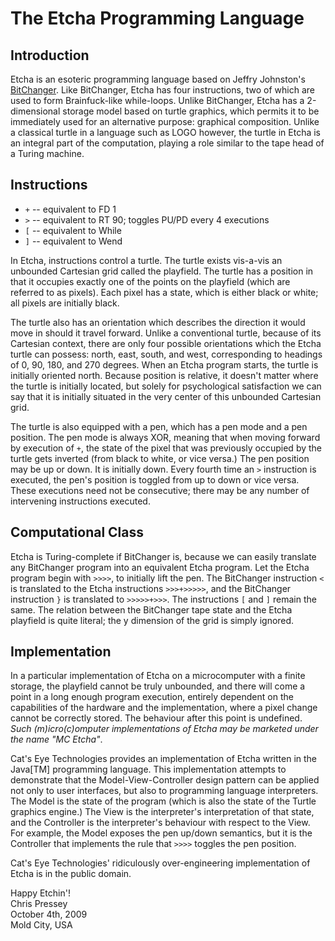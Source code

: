 The Etcha Programming Language
==============================

Introduction
------------

Etcha is an esoteric programming language based on Jeffry Johnston's
[BitChanger](http://www.esolangs.org/wiki/BitChanger). Like BitChanger,
Etcha has four instructions, two of which are used to form
Brainfuck-like while-loops. Unlike BitChanger, Etcha has a 2-dimensional
storage model based on turtle graphics, which permits it to be
immediately used for an alternative purpose: graphical composition.
Unlike a classical turtle in a language such as LOGO however, the turtle
in Etcha is an integral part of the computation, playing a role similar
to the tape head of a Turing machine.

Instructions
------------

-   `+` -- equivalent to FD 1
-   `>` -- equivalent to RT 90; toggles PU/PD every 4 executions
-   `[` -- equivalent to While
-   `]` -- equivalent to Wend

In Etcha, instructions control a turtle. The turtle exists vis-a-vis an
unbounded Cartesian grid called the playfield. The turtle has a position
in that it occupies exactly one of the points on the playfield (which
are referred to as pixels). Each pixel has a state, which is either
black or white; all pixels are initially black.

The turtle also has an orientation which describes the direction it
would move in should it travel forward. Unlike a conventional turtle,
because of its Cartesian context, there are only four possible
orientations which the Etcha turtle can possess: north, east, south, and
west, corresponding to headings of 0, 90, 180, and 270 degrees. When an
Etcha program starts, the turtle is initially oriented north. Because
position is relative, it doesn't matter where the turtle is initially
located, but solely for psychological satisfaction we can say that it is
initially situated in the very center of this unbounded Cartesian grid.

The turtle is also equipped with a pen, which has a pen mode and a pen
position. The pen mode is always XOR, meaning that when moving forward
by execution of `+`, the state of the pixel that was previously occupied
by the turtle gets inverted (from black to white, or vice versa.) The
pen position may be up or down. It is initially down. Every fourth time
an `>` instruction is executed, the pen's position is toggled from up to
down or vice versa. These executions need not be consecutive; there may
be any number of intervening instructions executed.

Computational Class
-------------------

Etcha is Turing-complete if BitChanger is, because we can easily
translate any BitChanger program into an equivalent Etcha program. Let
the Etcha program begin with `>>>>`, to initially lift the pen. The
BitChanger instruction `<` is translated to the Etcha instructions
`>>>+>>>>>`, and the BitChanger instruction `}` is translated to
`>>>>>+>>>`. The instructions `[` and `]` remain the same. The relation
between the BitChanger tape state and the Etcha playfield is quite
literal; the y dimension of the grid is simply ignored.

Implementation
--------------

In a particular implementation of Etcha on a microcomputer with a finite
storage, the playfield cannot be truly unbounded, and there will come a
point in a long enough program execution, entirely dependent on the
capabilities of the hardware and the implementation, where a pixel
change cannot be correctly stored. The behaviour after this point is
undefined. *Such (m)icro(c)omputer implementations of Etcha may be
marketed under the name "MC Etcha"*.

Cat's Eye Technologies provides an implementation of Etcha written in
the Java[TM] programming language. This implementation attempts to
demonstrate that the Model-View-Controller design pattern can be applied
not only to user interfaces, but also to programming language
interpreters. The Model is the state of the program (which is also the
state of the Turtle graphics engine.) The View is the interpreter's
interpretation of that state, and the Controller is the interpreter's
behaviour with respect to the View. For example, the Model exposes the
pen up/down semantics, but it is the Controller that implements the rule
that `>>>>` toggles the pen position.

Cat's Eye Technologies' ridiculously over-engineering implementation of
Etcha is in the public domain.

Happy Etchin'!  
Chris Pressey  
October 4th, 2009  
Mold City, USA
